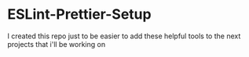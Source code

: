 # ESLint-Prettier-Setup

I created this repo just to be easier to add these helpful tools 
to the next projects that i'll be working on
